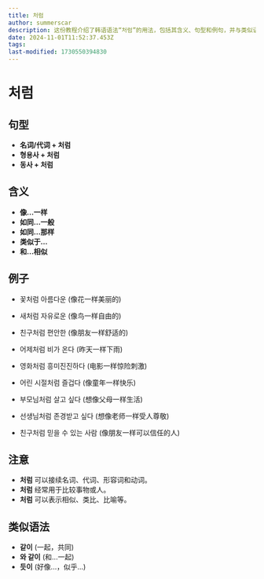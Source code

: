 ```yaml
---
title: 처럼
author: summerscar
description: 这份教程介绍了韩语语法“처럼”的用法，包括其含义、句型和例句，并与类似语法“같이”、“와 같이”和“듯이”进行了对比。教程内容简洁明了，适合韩语学习者入门使用。
date: 2024-11-01T11:52:37.453Z
tags:
last-modified: 1730550394830
---
```


# 처럼
## 句型
* **名词/代词 + 처럼**
* **형용사 + 처럼**
* **동사 + 처럼**

## 含义
* **像...一样**
* **如同...一般**
* **如同...那样**
* **类似于...**
* **和...相似**

## 例子
* <Speak>꽃처럼 아름다운</Speak>  (像花一样美丽的)
* <Speak>새처럼 자유로운</Speak> (像鸟一样自由的)
* <Speak>친구처럼 편안한</Speak> (像朋友一样舒适的)

* <Speak>어제처럼 비가 온다</Speak> (昨天一样下雨)
* <Speak>영화처럼 흥미진진하다</Speak> (电影一样惊险刺激)
* <Speak>어린 시절처럼 즐겁다</Speak> (像童年一样快乐)

* <Speak>부모님처럼 살고 싶다</Speak> (想像父母一样生活)
* <Speak>선생님처럼 존경받고 싶다</Speak> (想像老师一样受人尊敬)
* <Speak>친구처럼 믿을 수 있는 사람</Speak> (像朋友一样可以信任的人)

## 注意
* **처럼** 可以接续名词、代词、形容词和动词。
* **처럼** 经常用于比较事物或人。
* **처럼** 可以表示相似、类比、比喻等。

## 类似语法
* **같이**  (一起，共同)
* **와 같이** (和...一起)
* **듯이** (好像...，似乎...)

